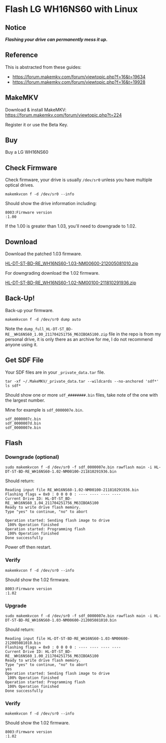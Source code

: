 # Flash LG WH16NS60 with Linux

## Notice

***Flashing your drive can permanently mess it up.***

## Reference

This is abstracted from these guides: 

* https://forum.makemkv.com/forum/viewtopic.php?f=16&t=19634
* https://forum.makemkv.com/forum/viewtopic.php?f=16&t=19928

## MakeMKV

Download & install MakeMKV: https://forum.makemkv.com/forum/viewtopic.php?t=224

Register it or use the Beta Key.

## Buy

Buy a LG WH16NS60

## Check Firmware

Check firmware, your drive is usually `/dev/sr0` unless you have multiple optical drives.

    makemkvcon f -d /dev/sr0 --info
    
Should show the drive information including:

    8003:Firmware version
    :1.00

If the 1.00 is greater than 1.03, you'll need to downgrade to 1.02.

## Download

Download the patched 1.03 firmware.

[HL-DT-ST-BD-RE_WH16NS60-1.03-NM00600-212005081010.zip](https://gist.github.com/pjobson/678e0350506419bab355d7b4392d4104/raw/ddaf392cb8c725da85e4359129e6a4df07ca2dc4/HL-DT-ST-BD-RE_WH16NS60-1.03-NM00600-212005081010.zip)

For downgrading download the 1.02 firmware.

[HL-DT-ST-BD-RE_WH16NS60-1.02-NM00100-211810291936.zip](https://gist.github.com/pjobson/678e0350506419bab355d7b4392d4104/raw/ddaf392cb8c725da85e4359129e6a4df07ca2dc4/HL-DT-ST-BD-RE_WH16NS60-1.02-NM00100-211810291936.zip)

## Back-Up!

Back-up your firmware.

    makemkvcon f -d /dev/sr0 dump auto

Note the `dump_full_HL-DT-ST_BD-RE__WH16NS60_1.00_211704251756_M63IBOA5100.zip` file in the repo is from my personal drive, it is only there as an archive for me, I do not recommend anyone using it.

## Get SDF File

Your SDF files are in your `_private_data.tar` file.

    tar -xf ~/.MakeMKV/_private_data.tar --wildcards --no-anchored 'sdf*'
    ls sdf*

Should show one or more `sdf_########.bin` files, take note of the one with the largest number.

Mine for example is `sdf_0000007e.bin`.

    sdf_0000007c.bin
    sdf_0000007d.bin
    sdf_0000007e.bin

## Flash

### Downgrade (optional)

    sudo makemkvcon f -d /dev/sr0 -f sdf_0000007e.bin rawflash main -i HL-DT-ST-BD-RE_WH16NS60-1.02-NM00100-211810291936.bin

Should return:

    Reading input file RE_WH16NS60-1.02-NM00100-211810291936.bin
    Flashing flags = 0x0 : 0 0 0 0 : ---- ---- ---- ----
    Current Drive ID: HL-DT-ST_BD-RE__WH16NS60_1.04_211704251756_M63IBOA5100
    Ready to write drive flash memory.
    Type "yes" to continue, "no" to abort
    
    Operation started: Sending flash image to drive
     100% Operation finished
    Operation started: Programming flash
     100% Operation finished
    Done successfully

Power off then restart.

### Verify

    makemkvcon f -d /dev/sr0 --info

Should show the 1.02 firmware.

    8003:Firmware version
    :1.02

### Upgrade

    sudo makemkvcon f -d /dev/sr0 -f sdf_0000007e.bin rawflash main -i HL-DT-ST-BD-RE_WH16NS60-1.03-NM00600-212005081010.bin

Should return:

    Reading input file HL-DT-ST-BD-RE_WH16NS60-1.03-NM00600-212005081010.bin
    Flashing flags = 0x0 : 0 0 0 0 : ---- ---- ---- ----
    Current Drive ID: HL-DT-ST_BD-RE__WH16NS60_1.00_211704251756_M63IBOA5100
    Ready to write drive flash memory.
    Type "yes" to continue, "no" to abort
    yes
    Operation started: Sending flash image to drive
     100% Operation finished
    Operation started: Programming flash
     100% Operation finished
    Done successfully

### Verify

    makemkvcon f -d /dev/sr0 --info

Should show the 1.02 firmware.

    8003:Firmware version
    :1.02


